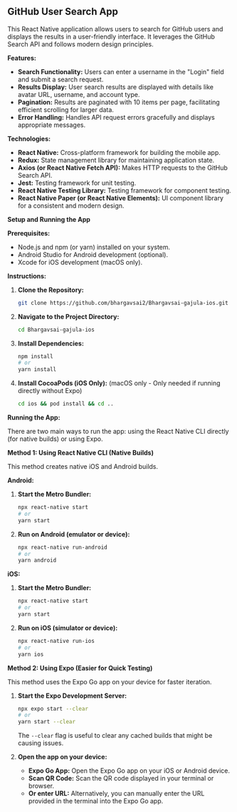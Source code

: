 ## GitHub User Search App

This React Native application allows users to search for GitHub users and displays the results in a user-friendly interface. It leverages the GitHub Search API and follows modern design principles.

**Features:**

- **Search Functionality:** Users can enter a username in the "Login" field and submit a search request.
- **Results Display:** User search results are displayed with details like avatar URL, username, and account type.
- **Pagination:** Results are paginated with 10 items per page, facilitating efficient scrolling for larger data.
- **Error Handling:** Handles API request errors gracefully and displays appropriate messages.

**Technologies:**

- **React Native:** Cross-platform framework for building the mobile app.
- **Redux:** State management library for maintaining application state.
- **Axios (or React Native Fetch API):** Makes HTTP requests to the GitHub Search API.
- **Jest:** Testing framework for unit testing.
- **React Native Testing Library:** Testing framework for component testing.
- **React Native Paper (or React Native Elements):** UI component library for a consistent and modern design.

**Setup and Running the App**

**Prerequisites:**

- Node.js and npm (or yarn) installed on your system.
- Android Studio for Android development (optional).
- Xcode for iOS development (macOS only).

**Instructions:**

1.  **Clone the Repository:**

    ```bash
    git clone https://github.com/bhargavsai2/Bhargavsai-gajula-ios.git
    ```

2.  **Navigate to the Project Directory:**

    ```bash
    cd Bhargavsai-gajula-ios
    ```

3.  **Install Dependencies:**

    ```bash
    npm install
    # or
    yarn install
    ```

4.  **Install CocoaPods (iOS Only):** (macOS only - Only needed if running directly without Expo)

    ```bash
    cd ios && pod install && cd ..
    ```

**Running the App:**

There are two main ways to run the app: using the React Native CLI directly (for native builds) or using Expo.

**Method 1: Using React Native CLI (Native Builds)**

This method creates native iOS and Android builds.

**Android:**

1.  **Start the Metro Bundler:**

    ```bash
    npx react-native start
    # or
    yarn start
    ```

2.  **Run on Android (emulator or device):**

    ```bash
    npx react-native run-android
    # or
    yarn android
    ```

**iOS:**

1.  **Start the Metro Bundler:**

    ```bash
    npx react-native start
    # or
    yarn start
    ```

2.  **Run on iOS (simulator or device):**

    ```bash
    npx react-native run-ios
    # or
    yarn ios
    ```

**Method 2: Using Expo (Easier for Quick Testing)**

This method uses the Expo Go app on your device for faster iteration.

1.  **Start the Expo Development Server:**

    ```bash
    npx expo start --clear
    # or
    yarn start --clear 
    ```
    The `--clear` flag is useful to clear any cached builds that might be causing issues.

2.  **Open the app on your device:**

    -   **Expo Go App:** Open the Expo Go app on your iOS or Android device.
    -   **Scan QR Code:** Scan the QR code displayed in your terminal or browser.
    -   **Or enter URL:** Alternatively, you can manually enter the URL provided in the terminal into the Expo Go app.

